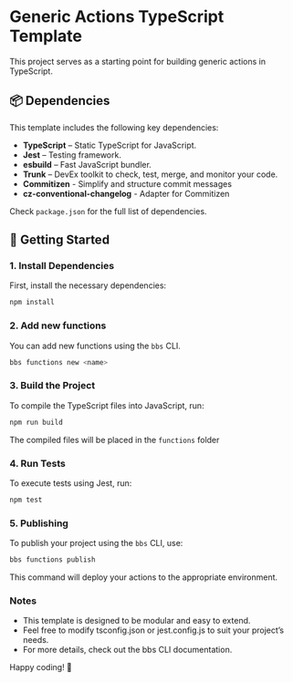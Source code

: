 # Generic Actions TypeScript Template

This project serves as a starting point for building generic actions in TypeScript.

## 📦 Dependencies

This template includes the following key dependencies:

- **TypeScript** – Static TypeScript for JavaScript.
- **Jest** – Testing framework.
- **esbuild** – Fast JavaScript bundler.
- **Trunk** – DevEx toolkit to check, test, merge, and monitor your code.
- **Commitizen** - Simplify and structure commit messages
- **cz-conventional-changelog** - Adapter for Commitizen

Check `package.json` for the full list of dependencies.

## 🚀 Getting Started

### 1. Install Dependencies

First, install the necessary dependencies:

```sh
npm install
```

### 2. Add new functions

You can add new functions using the `bbs` CLI.

```sh
bbs functions new <name>
```

### 3. Build the Project

To compile the TypeScript files into JavaScript, run:

```sh
npm run build
```

The compiled files will be placed in the `functions` folder

### 4. Run Tests

To execute tests using Jest, run:

```sh
npm test
```

### 5. Publishing

To publish your project using the `bbs` CLI, use:

```sh
bbs functions publish
```

This command will deploy your actions to the appropriate environment.

### Notes

- This template is designed to be modular and easy to extend.
- Feel free to modify tsconfig.json or jest.config.js to suit your project’s needs.
- For more details, check out the bbs CLI documentation.

Happy coding! 🚀
